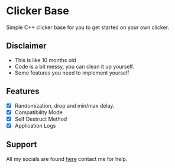 # Clicker Base
Simple C++ clicker base for you to get started on your own clicker.

## Disclaimer
 - This is like 10 months old
 - Code is a bit messy, you can clean it up yourself.
 - Some features you need to implement yourself

## Features
- [x] Randomization, drop and min/max delay.
- [x] Compatibility Mode
- [x] Self Destruct Method
- [x] Application Logs

## Support
All my socials are found [here](https://solo.to/buxh) contact me for help.
